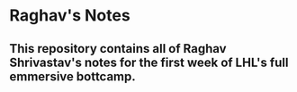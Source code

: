 # Raghav's Notes
 ## This repository contains all of Raghav Shrivastav's notes for the first week of LHL's full emmersive bottcamp.
